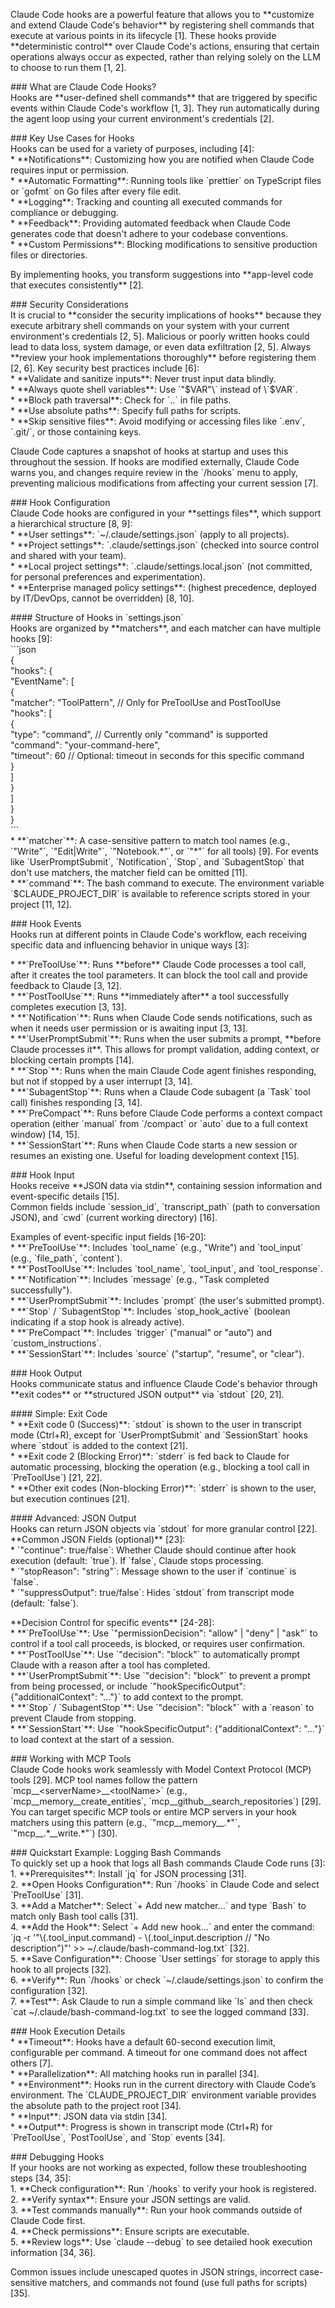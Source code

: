 Claude Code hooks are a powerful feature that allows you to \*\*customize and extend Claude Code's behavior\*\* by registering shell commands that execute at various points in its lifecycle \[1\]. These hooks provide \*\*deterministic control\*\* over Claude Code's actions, ensuring that certain operations always occur as expected, rather than relying solely on the LLM to choose to run them \[1, 2\].

\#\#\# What are Claude Code Hooks?  
Hooks are \*\*user-defined shell commands\*\* that are triggered by specific events within Claude Code's workflow \[1, 3\]. They run automatically during the agent loop using your current environment's credentials \[2\].

\#\#\# Key Use Cases for Hooks  
Hooks can be used for a variety of purposes, including \[4\]:  
\*   \*\*Notifications\*\*: Customizing how you are notified when Claude Code requires input or permission.  
\*   \*\*Automatic Formatting\*\*: Running tools like \`prettier\` on TypeScript files or \`gofmt\` on Go files after every file edit.  
\*   \*\*Logging\*\*: Tracking and counting all executed commands for compliance or debugging.  
\*   \*\*Feedback\*\*: Providing automated feedback when Claude Code generates code that doesn't adhere to your codebase conventions.  
\*   \*\*Custom Permissions\*\*: Blocking modifications to sensitive production files or directories.

By implementing hooks, you transform suggestions into \*\*app-level code that executes consistently\*\* \[2\].

\#\#\# Security Considerations  
It is crucial to \*\*consider the security implications of hooks\*\* because they execute arbitrary shell commands on your system with your current environment's credentials \[2, 5\]. Malicious or poorly written hooks could lead to data loss, system damage, or even data exfiltration \[2, 5\]. Always \*\*review your hook implementations thoroughly\*\* before registering them \[2, 6\]. Key security best practices include \[6\]:  
\*   \*\*Validate and sanitize inputs\*\*: Never trust input data blindly.  
\*   \*\*Always quote shell variables\*\*: Use \`"$VAR"\` instead of \`$VAR\`.  
\*   \*\*Block path traversal\*\*: Check for \`..\` in file paths.  
\*   \*\*Use absolute paths\*\*: Specify full paths for scripts.  
\*   \*\*Skip sensitive files\*\*: Avoid modifying or accessing files like \`.env\`, \`.git/\`, or those containing keys.

Claude Code captures a snapshot of hooks at startup and uses this throughout the session. If hooks are modified externally, Claude Code warns you, and changes require review in the \`/hooks\` menu to apply, preventing malicious modifications from affecting your current session \[7\].

\#\#\# Hook Configuration  
Claude Code hooks are configured in your \*\*settings files\*\*, which support a hierarchical structure \[8, 9\]:  
\*   \*\*User settings\*\*: \`\~/.claude/settings.json\` (apply to all projects).  
\*   \*\*Project settings\*\*: \`.claude/settings.json\` (checked into source control and shared with your team).  
\*   \*\*Local project settings\*\*: \`.claude/settings.local.json\` (not committed, for personal preferences and experimentation).  
\*   \*\*Enterprise managed policy settings\*\*: (highest precedence, deployed by IT/DevOps, cannot be overridden) \[8, 10\].

\#\#\#\# Structure of Hooks in \`settings.json\`  
Hooks are organized by \*\*matchers\*\*, and each matcher can have multiple hooks \[9\]:  
\`\`\`json  
{  
  "hooks": {  
    "EventName": \[  
      {  
        "matcher": "ToolPattern", // Only for PreToolUse and PostToolUse  
        "hooks": \[  
          {  
            "type": "command", // Currently only "command" is supported  
            "command": "your-command-here",  
            "timeout": 60 // Optional: timeout in seconds for this specific command  
          }  
        \]  
      }  
    \]  
  }  
}  
\`\`\`  
\*   \*\*\`matcher\`\*\*: A case-sensitive pattern to match tool names (e.g., \`"Write"\`, \`"Edit|Write"\`, \`"Notebook.\*"\`, or \`"\*"\` for all tools) \[9\]. For events like \`UserPromptSubmit\`, \`Notification\`, \`Stop\`, and \`SubagentStop\` that don't use matchers, the matcher field can be omitted \[11\].  
\*   \*\*\`command\`\*\*: The bash command to execute. The environment variable \`$CLAUDE\_PROJECT\_DIR\` is available to reference scripts stored in your project \[11, 12\].

\#\#\# Hook Events  
Hooks run at different points in Claude Code's workflow, each receiving specific data and influencing behavior in unique ways \[3\]:

\*   \*\*\`PreToolUse\`\*\*: Runs \*\*before\*\* Claude Code processes a tool call, after it creates the tool parameters. It can block the tool call and provide feedback to Claude \[3, 12\].  
\*   \*\*\`PostToolUse\`\*\*: Runs \*\*immediately after\*\* a tool successfully completes execution \[3, 13\].  
\*   \*\*\`Notification\`\*\*: Runs when Claude Code sends notifications, such as when it needs user permission or is awaiting input \[3, 13\].  
\*   \*\*\`UserPromptSubmit\`\*\*: Runs when the user submits a prompt, \*\*before Claude processes it\*\*. This allows for prompt validation, adding context, or blocking certain prompts \[14\].  
\*   \*\*\`Stop\`\*\*: Runs when the main Claude Code agent finishes responding, but not if stopped by a user interrupt \[3, 14\].  
\*   \*\*\`SubagentStop\`\*\*: Runs when a Claude Code subagent (a \`Task\` tool call) finishes responding \[3, 14\].  
\*   \*\*\`PreCompact\`\*\*: Runs before Claude Code performs a context compact operation (either \`manual\` from \`/compact\` or \`auto\` due to a full context window) \[14, 15\].  
\*   \*\*\`SessionStart\`\*\*: Runs when Claude Code starts a new session or resumes an existing one. Useful for loading development context \[15\].

\#\#\# Hook Input  
Hooks receive \*\*JSON data via stdin\*\*, containing session information and event-specific details \[15\].  
Common fields include \`session\_id\`, \`transcript\_path\` (path to conversation JSON), and \`cwd\` (current working directory) \[16\].

Examples of event-specific input fields \[16-20\]:  
\*   \*\*\`PreToolUse\`\*\*: Includes \`tool\_name\` (e.g., "Write") and \`tool\_input\` (e.g., \`file\_path\`, \`content\`).  
\*   \*\*\`PostToolUse\`\*\*: Includes \`tool\_name\`, \`tool\_input\`, and \`tool\_response\`.  
\*   \*\*\`Notification\`\*\*: Includes \`message\` (e.g., "Task completed successfully").  
\*   \*\*\`UserPromptSubmit\`\*\*: Includes \`prompt\` (the user's submitted prompt).  
\*   \*\*\`Stop\` / \`SubagentStop\`\*\*: Includes \`stop\_hook\_active\` (boolean indicating if a stop hook is already active).  
\*   \*\*\`PreCompact\`\*\*: Includes \`trigger\` ("manual" or "auto") and \`custom\_instructions\`.  
\*   \*\*\`SessionStart\`\*\*: Includes \`source\` ("startup", "resume", or "clear").

\#\#\# Hook Output  
Hooks communicate status and influence Claude Code's behavior through \*\*exit codes\*\* or \*\*structured JSON output\*\* via \`stdout\` \[20, 21\].

\#\#\#\# Simple: Exit Code  
\*   \*\*Exit code 0 (Success)\*\*: \`stdout\` is shown to the user in transcript mode (Ctrl+R), except for \`UserPromptSubmit\` and \`SessionStart\` hooks where \`stdout\` is added to the context \[21\].  
\*   \*\*Exit code 2 (Blocking Error)\*\*: \`stderr\` is fed back to Claude for automatic processing, blocking the operation (e.g., blocking a tool call in \`PreToolUse\`) \[21, 22\].  
\*   \*\*Other exit codes (Non-blocking Error)\*\*: \`stderr\` is shown to the user, but execution continues \[21\].

\#\#\#\# Advanced: JSON Output  
Hooks can return JSON objects via \`stdout\` for more granular control \[22\].  
\*\*Common JSON Fields (optional)\*\* \[23\]:  
\*   \`"continue": true/false\`: Whether Claude should continue after hook execution (default: \`true\`). If \`false\`, Claude stops processing.  
\*   \`"stopReason": "string"\`: Message shown to the user if \`continue\` is \`false\`.  
\*   \`"suppressOutput": true/false\`: Hides \`stdout\` from transcript mode (default: \`false\`).

\*\*Decision Control for specific events\*\* \[24-28\]:  
\*   \*\*\`PreToolUse\`\*\*: Use \`"permissionDecision": "allow" | "deny" | "ask"\` to control if a tool call proceeds, is blocked, or requires user confirmation.  
\*   \*\*\`PostToolUse\`\*\*: Use \`"decision": "block"\` to automatically prompt Claude with a reason after a tool has completed.  
\*   \*\*\`UserPromptSubmit\`\*\*: Use \`"decision": "block"\` to prevent a prompt from being processed, or include \`"hookSpecificOutput": {"additionalContext": "..."}\` to add context to the prompt.  
\*   \*\*\`Stop\` / \`SubagentStop\`\*\*: Use \`"decision": "block"\` with a \`reason\` to prevent Claude from stopping.  
\*   \*\*\`SessionStart\`\*\*: Use \`"hookSpecificOutput": {"additionalContext": "..."}\` to load context at the start of a session.

\#\#\# Working with MCP Tools  
Claude Code hooks work seamlessly with Model Context Protocol (MCP) tools \[29\]. MCP tool names follow the pattern \`mcp\_\_\<serverName\>\_\_\<toolName\>\` (e.g., \`mcp\_\_memory\_\_create\_entities\`, \`mcp\_\_github\_\_search\_repositories\`) \[29\]. You can target specific MCP tools or entire MCP servers in your hook matchers using this pattern (e.g., \`"mcp\_\_memory\_\_.\*"\`, \`"mcp\_\_.\*\_\_write.\*"\`) \[30\].

\#\#\# Quickstart Example: Logging Bash Commands  
To quickly set up a hook that logs all Bash commands Claude Code runs \[3\]:  
1\.  \*\*Prerequisites\*\*: Install \`jq\` for JSON processing \[31\].  
2\.  \*\*Open Hooks Configuration\*\*: Run \`/hooks\` in Claude Code and select \`PreToolUse\` \[31\].  
3\.  \*\*Add a Matcher\*\*: Select \`+ Add new matcher…\` and type \`Bash\` to match only Bash tool calls \[31\].  
4\.  \*\*Add the Hook\*\*: Select \`+ Add new hook…\` and enter the command:  
    \`jq \-r '"\\(.tool\_input.command) \- \\(.tool\_input.description // "No description")"' \>\> \~/.claude/bash-command-log.txt\` \[32\].  
5\.  \*\*Save Configuration\*\*: Choose \`User settings\` for storage to apply this hook to all projects \[32\].  
6\.  \*\*Verify\*\*: Run \`/hooks\` or check \`\~/.claude/settings.json\` to confirm the configuration \[32\].  
7\.  \*\*Test\*\*: Ask Claude to run a simple command like \`ls\` and then check \`cat \~/.claude/bash-command-log.txt\` to see the logged command \[33\].

\#\#\# Hook Execution Details  
\*   \*\*Timeout\*\*: Hooks have a default 60-second execution limit, configurable per command. A timeout for one command does not affect others \[7\].  
\*   \*\*Parallelization\*\*: All matching hooks run in parallel \[34\].  
\*   \*\*Environment\*\*: Hooks run in the current directory with Claude Code’s environment. The \`CLAUDE\_PROJECT\_DIR\` environment variable provides the absolute path to the project root \[34\].  
\*   \*\*Input\*\*: JSON data via stdin \[34\].  
\*   \*\*Output\*\*: Progress is shown in transcript mode (Ctrl+R) for \`PreToolUse\`, \`PostToolUse\`, and \`Stop\` events \[34\].

\#\#\# Debugging Hooks  
If your hooks are not working as expected, follow these troubleshooting steps \[34, 35\]:  
1\.  \*\*Check configuration\*\*: Run \`/hooks\` to verify your hook is registered.  
2\.  \*\*Verify syntax\*\*: Ensure your JSON settings are valid.  
3\.  \*\*Test commands manually\*\*: Run your hook commands outside of Claude Code first.  
4\.  \*\*Check permissions\*\*: Ensure scripts are executable.  
5\.  \*\*Review logs\*\*: Use \`claude \--debug\` to see detailed hook execution information \[34, 36\].

Common issues include unescaped quotes in JSON strings, incorrect case-sensitive matchers, and commands not found (use full paths for scripts) \[35\].